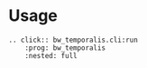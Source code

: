# Usage

```{eval-rst}
.. click:: bw_temporalis.cli:run
    :prog: bw_temporalis
    :nested: full
```
